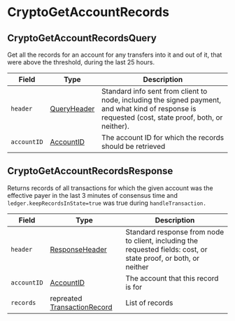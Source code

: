 # CryptoGetAccountRecords

## CryptoGetAccountRecordsQuery

Get all the records for an account for any transfers into it and out of it, that were above the threshold, during the last 25 hours.

| Field       | Type                                           | Description                                                                                                                                                                            |
| ----------- | ---------------------------------------------- | -------------------------------------------------------------------------------------------------------------------------------------------------------------------------------------- |
| `header`    | [QueryHeader](../miscellaneous/queryheader.md) | Standard info sent from client to node, including the signed payment, and what kind of response is requested (cost, state proof, both, or neither). |
| `accountID` | [AccountID](../basic-types/accountid.md)       | The account ID for which the records should be retrieved                                                                                                                               |

## CryptoGetAccountRecordsResponse

Returns records of all transactions for which the given account was the effective payer in the last 3 minutes of consensus time and `ledger.keepRecordsInState=true` was true during `handleTransaction.`

| Field       | Type                                                                 | Description                                                                                                                      |
| ----------- | -------------------------------------------------------------------- | -------------------------------------------------------------------------------------------------------------------------------- |
| `header`    | [ResponseHeader](../miscellaneous/responseheader.md)                 | Standard response from node to client, including the requested fields: cost, or state proof, or both, or neither |
| `accountID` | [AccountID](../basic-types/accountid.md)                             | The account that this record is for                                                                                              |
| `records`   | repreated [TransactionRecord](../miscellaneous/transactionrecord.md) | List of records                                                                                                                  |
